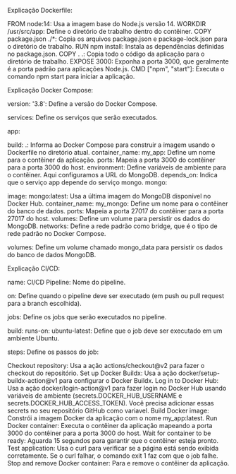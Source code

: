 Explicação Dockerfile:

FROM node:14: Usa a imagem base do Node.js versão 14.
WORKDIR /usr/src/app: Define o diretório de trabalho dentro do contêiner.
COPY package.json ./*: Copia os arquivos package.json e package-lock.json para o diretório de trabalho.
RUN npm install: Instala as dependências definidas no package.json.
COPY . .: Copia todo o código da aplicação para o diretório de trabalho.
EXPOSE 3000: Exponha a porta 3000, que geralmente é a porta padrão para aplicações Node.js.
CMD ["npm", "start"]: Executa o comando npm start para iniciar a aplicação.

Explicação Docker Compose:

version: '3.8': Define a versão do Docker Compose.

services: Define os serviços que serão executados.

app:

build: .: Informa ao Docker Compose para construir a imagem usando o Dockerfile no diretório atual.
container_name: my_app: Define um nome para o contêiner da aplicação.
ports: Mapeia a porta 3000 do contêiner para a porta 3000 do host.
environment: Define variáveis de ambiente para o contêiner. Aqui configuramos a URL do MongoDB.
depends_on: Indica que o serviço app depende do serviço mongo.
mongo:

image: mongo:latest: Usa a última imagem do MongoDB disponível no Docker Hub.
container_name: my_mongo: Define um nome para o contêiner do banco de dados.
ports: Mapeia a porta 27017 do contêiner para a porta 27017 do host.
volumes: Define um volume para persistir os dados do MongoDB.
networks: Define a rede padrão como bridge, que é o tipo de rede padrão no Docker Compose.

volumes: Define um volume chamado mongo_data para persistir os dados do banco de dados MongoDB.

Explicação CI/CD:

name: CI/CD Pipeline: Nome do pipeline.

on: Define quando o pipeline deve ser executado (em push ou pull request para a branch escolhida).

jobs: Define os jobs que serão executados no pipeline.

build:
runs-on: ubuntu-latest: Define que o job deve ser executado em um ambiente Ubuntu.

steps: Define os passos do job:

Checkout repository: Usa a ação actions/checkout@v2 para fazer o checkout do repositório.
Set up Docker Buildx: Usa a ação docker/setup-buildx-action@v1 para configurar o Docker Buildx.
Log in to Docker Hub: Usa a ação docker/login-action@v1 para fazer login no Docker Hub usando variáveis de ambiente (secrets.DOCKER_HUB_USERNAME e secrets.DOCKER_HUB_ACCESS_TOKEN). Você precisa adicionar essas secrets no seu repositório GitHub como variavel.
Build Docker image: Constrói a imagem Docker da aplicação com o nome my_app:latest.
Run Docker container: Executa o contêiner da aplicação mapeando a porta 3000 do contêiner para a porta 3000 do host.
Wait for container to be ready: Aguarda 15 segundos para garantir que o contêiner esteja pronto.
Test application: Usa o curl para verificar se a página está sendo exibida corretamente. Se o curl falhar, o comando exit 1 faz com que o job falhe.
Stop and remove Docker container: Para e remove o contêiner da aplicação.




